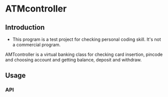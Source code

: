 # ATMcontroller


## Introduction

* This program is a test project for checking personal coding skill. It's not a commercial program.

AMTcontroller is a virtual banking class for checking card insertion, pincode and choosing account and getting balance, deposit and withdraw.


## Usage


### API
